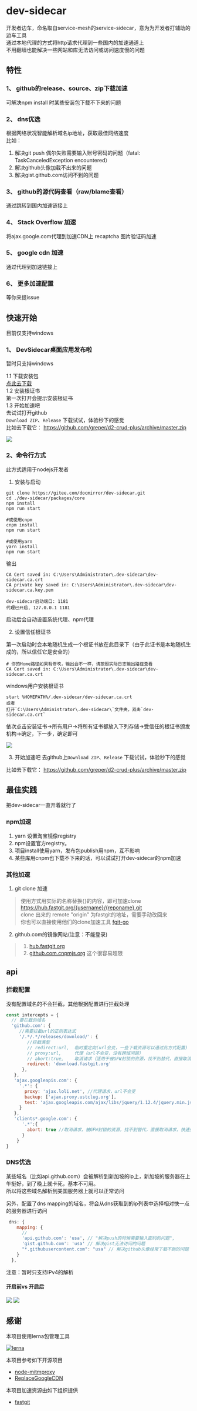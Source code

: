 # dev-sidecar
开发者边车，命名取自service-mesh的service-sidecar，意为为开发者打辅助的边车工具    
通过本地代理的方式将http请求代理到一些国内的加速通道上    
不用翻墙也能解决一些网站和库无法访问或访问速度慢的问题



## 特性

### 1、 github的release、source、zip下载加速
可解决npm install 时某些安装包下载不下来的问题

### 2、 dns优选
根据网络状况智能解析域名ip地址，获取最佳网络速度   
比如：   
1. 解决git push 偶尔失败需要输入账号密码的问题（fatal: TaskCanceledException encountered）
2. 解决github头像加载不出来的问题
3. 解决gist.github.com访问不到的问题

### 3、 github的源代码查看（raw/blame查看）
通过跳转到国内加速链接上

### 4、 Stack Overflow 加速

将ajax.google.com代理到加速CDN上 
recaptcha 图片验证码加速


### 5、 google cdn 加速
通过代理到加速链接上

### 6、 更多加速配置
等你来提issue

## 快速开始
目前仅支持windows
### 1、 DevSidecar桌面应用发布啦
暂时只支持windows    
 
1.1 下载安装包  
[点此去下载](https://dev-sidecar.docmirror.cn/update/DevSidecar-1.0.2.exe)        
1.2 安装根证书     
第一次打开会提示安装根证书    
1.3 开始加速吧      
去试试打开github    
`Download ZIP`、`Release` 下载试试，体验秒下的感觉    
比如去下载它： https://github.com/greper/d2-crud-plus/archive/master.zip    

![](./doc/index.png)

### 2、命令行方式 
此方式适用于nodejs开发者  

1. 安装与启动  
```shell
git clone https://gitee.com/docmirror/dev-sidecar.git
cd ./dev-sidecar/packages/core
npm install
npm run start

#或使用cnpm
cnpm install
npm run start

#或使用yarn
yarn install
npm run start

```

输出
```
CA Cert saved in: C:\Users\Administrator\.dev-sidecar\dev-sidecar.ca.crt
CA private key saved in: C:\Users\Administrator\.dev-sidecar\dev-sidecar.ca.key.pem

dev-sidecar启动端口: 1181
代理已开启, 127.0.0.1 1181

```
启动后会自动设置系统代理、npm代理   

2. 设置信任根证书    

第一次启动时会本地随机生成一个根证书放在此目录下（由于此证书是本地随机生成的，所以信任它是安全的）   
```
# 你的Home路径如果有修改，输出会不一样，请按照实际日志输出路径查看
CA Cert saved in: C:\Users\Administrator\.dev-sidecar\dev-sidecar.ca.crt
```

windows用户安装根证书
```
start %HOMEPATH%/.dev-sidecar/dev-sidecar.ca.crt
或者 
打开`C:\Users\Administrator\.dev-sidecar\`文件夹，双击`dev-sidecar.ca.crt`
```
依次点击安装证书->所有用户->将所有证书都放入下列存储->受信任的根证书颁发机构->确定，下一步，确定即可

![](./doc/setup.png)

3. 开始加速吧
去github上`Download ZIP`、`Release` 下载试试，体验秒下的感觉

比如去下载它： https://github.com/greper/d2-crud-plus/archive/master.zip



## 最佳实践

把dev-sidecar一直开着就行了

### npm加速
 1. yarn 设置淘宝镜像registry
 2. npm设置官方registry。 
 3. 项目install使用yarn，发布包publish用npm，互不影响
 4. 某些库用cnpm也下载不下来的话，可以试试打开dev-sidecar的npm加速
### 其他加速
 1. git clone 加速   
  > 使用方式用实际的名称替换{}的内容，即可加速clone  
  > https://hub.fastgit.org/{username}/{reponame}.git     
  > clone 出来的 remote "origin" 为fastgit的地址，需要手动改回来  
  > 你也可以直接使用他们的clone加速工具 [fgit-go](https://github.com/FastGitORG/fgit-go)
 2. github.com的镜像网站(注意：不能登录)   
   >1. [hub.fastgit.org](https://hub.fastgit.org/)
   >2. [github.com.cnpmjs.org](https://github.com.cnpmjs.org/) 这个很容易超限


## api

### 拦截配置
没有配置域名的不会拦截，其他根据配置进行拦截处理
```js
const intercepts = {
  // 要拦截的域名
  'github.com': {
     //需要拦截url的正则表达式
     '/.*/.*/releases/download/': {
        //拦截类型
        // redirect:url,  临时重定向(url会变，一些下载资源可以通过此方式配置)
        // proxy:url,     代理（url不会变，没有跨域问题）
        // abort:true,    取消请求（适用于被GFW封锁的资源，找不到替代，直接取消请求，快速失败，节省时间）
        redirect: 'download.fastgit.org'
      },
   },
   'ajax.googleapis.com': {
     '.*': {
       proxy: 'ajax.loli.net', //代理请求，url不会变
       backup: ['ajax.proxy.ustclug.org'],
       test: 'ajax.googleapis.com/ajax/libs/jquery/1.12.4/jquery.min.js'
     }
   },
   'clients*.google.com': {
      '.*':{
        abort: true //取消请求，被GFW封锁的资源，找不到替代，直接取消请求，快速失败，节省时间
      }
    }       
}
```

### DNS优选
某些域名（比如api.github.com）会被解析到新加坡的ip上，新加坡的服务器在上午挺好，到了晚上就卡死，基本不可用。     
所以将这些域名解析到美国服务器上就可以正常访问

另外，配置了dns mapping的域名，将会从dns获取到的ip列表中选择相对快一点的服务器进行访问

```js
 dns: {
    mapping: {
      //
      'api.github.com': 'usa', // "解决push的时候需要输入密码的问题",
      'gist.github.com': 'usa' // 解决gist无法访问的问题
      "*.githubusercontent.com": "usa" // 解决github头像经常下载不到的问题
    }
  },
```
注意：暂时只支持IPv4的解析
#### 开启前vs 开启后  
![](./doc/avatar2.png)
![](./doc/avatar1.png)



## 感谢
本项目使用lerna包管理工具   

[![lerna](https://img.shields.io/badge/maintained%20with-lerna-cc00ff.svg)](https://lerna.js.org/)

本项目参考如下开源项目
* [node-mitmproxy](https://github.com/wuchangming/node-mitmproxy)   
* [ReplaceGoogleCDN](https://github.com/justjavac/ReplaceGoogleCDN)

本项目加速资源由如下组织提供
* [fastgit](https://fastgit.org/)

